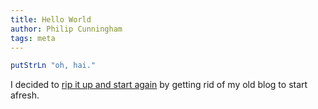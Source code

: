 ```yaml
---
title: Hello World
author: Philip Cunningham
tags: meta
---
```


```haskell
putStrLn "oh, hai."
```

I decided to [rip it up and start again](https://en.wikipedia.org/wiki/Rip_It_Up_and_Start_Again) by getting rid of my old blog to start afresh. 
